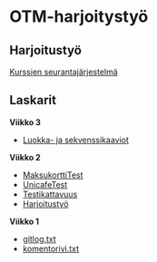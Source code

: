 # OTM-harjoitystyö
## Harjoitustyö
[Kurssien seurantajärjestelmä](https://github.com/lchz/otm-harjoitustyo/tree/master/Kurssien_seurantajarjestelma)

## Laskarit

**Viikko 3**

* [Luokka- ja sekvenssikaaviot](https://github.com/lchz/otm-harjoitustyo/tree/master/laskarit/viikko3)

**Viikko 2**

* [MaksukorttiTest](https://github.com/lchz/otm-harjoitustyo/blob/master/laskarit/viikko2/Maksukortti/test/MaksukorttiTest.java)
* [UnicafeTest](https://github.com/lchz/otm-harjoitustyo/tree/master/laskarit/viikko2/Unicafe/src/test/java/com/mycompany/unicafe)
* [Testikattavuus](https://github.com/lchz/otm-harjoitustyo/blob/master/laskarit/viikko2/Testikattavuus.png)
* [Harjoitustyö](https://github.com/lchz/otm-harjoitustyo/tree/master/Kurssien_seurantajarjestelma)

**Viikko 1**

* [gitlog.txt](https://github.com/lchz/otm-harjoitustyo/blob/master/laskarit/viikko1/gitlog.txt)
* [komentorivi.txt](https://github.com/lchz/otm-harjoitustyo/blob/master/laskarit/viikko1/komentorivi.txt)
